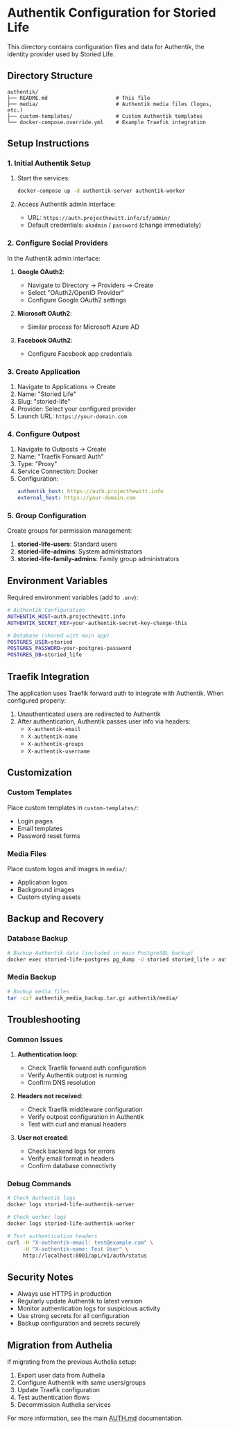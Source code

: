 # Authentik Configuration for Storied Life

This directory contains configuration files and data for Authentik, the identity provider used by Storied Life.

## Directory Structure

```
authentik/
├── README.md                      # This file
├── media/                         # Authentik media files (logos, etc.)
├── custom-templates/              # Custom Authentik templates
└── docker-compose.override.yml    # Example Traefik integration
```

## Setup Instructions

### 1. Initial Authentik Setup

1. Start the services:
   ```bash
   docker-compose up -d authentik-server authentik-worker
   ```

2. Access Authentik admin interface:
   - URL: `https://auth.projecthewitt.info/if/admin/`
   - Default credentials: `akadmin` / `password` (change immediately)

### 2. Configure Social Providers

In the Authentik admin interface:

1. **Google OAuth2**:
   - Navigate to Directory → Providers → Create
   - Select "OAuth2/OpenID Provider"
   - Configure Google OAuth2 settings

2. **Microsoft OAuth2**:
   - Similar process for Microsoft Azure AD

3. **Facebook OAuth2**:
   - Configure Facebook app credentials

### 3. Create Application

1. Navigate to Applications → Create
2. Name: "Storied Life"
3. Slug: "storied-life"
4. Provider: Select your configured provider
5. Launch URL: `https://your-domain.com`

### 4. Configure Outpost

1. Navigate to Outposts → Create
2. Name: "Traefik Forward Auth"
3. Type: "Proxy"
4. Service Connection: Docker
5. Configuration:
   ```yaml
   authentik_host: https://auth.projecthewitt.info
   external_host: https://your-domain.com
   ```

### 5. Group Configuration

Create groups for permission management:

1. **storied-life-users**: Standard users
2. **storied-life-admins**: System administrators
3. **storied-life-family-admins**: Family group administrators

## Environment Variables

Required environment variables (add to `.env`):

```bash
# Authentik Configuration
AUTHENTIK_HOST=auth.projecthewitt.info
AUTHENTIK_SECRET_KEY=your-authentik-secret-key-change-this

# Database (shared with main app)
POSTGRES_USER=storied
POSTGRES_PASSWORD=your-postgres-password
POSTGRES_DB=storied_life
```

## Traefik Integration

The application uses Traefik forward auth to integrate with Authentik. When configured properly:

1. Unauthenticated users are redirected to Authentik
2. After authentication, Authentik passes user info via headers:
   - `X-authentik-email`
   - `X-authentik-name`
   - `X-authentik-groups`
   - `X-authentik-username`

## Customization

### Custom Templates

Place custom templates in `custom-templates/`:
- Login pages
- Email templates
- Password reset forms

### Media Files

Place custom logos and images in `media/`:
- Application logos
- Background images
- Custom styling assets

## Backup and Recovery

### Database Backup
```bash
# Backup Authentik data (included in main PostgreSQL backup)
docker exec storied-life-postgres pg_dump -U storied storied_life > authentik_backup.sql
```

### Media Backup
```bash
# Backup media files
tar -czf authentik_media_backup.tar.gz authentik/media/
```

## Troubleshooting

### Common Issues

1. **Authentication loop**:
   - Check Traefik forward auth configuration
   - Verify Authentik outpost is running
   - Confirm DNS resolution

2. **Headers not received**:
   - Check Traefik middleware configuration
   - Verify outpost configuration in Authentik
   - Test with curl and manual headers

3. **User not created**:
   - Check backend logs for errors
   - Verify email format in headers
   - Confirm database connectivity

### Debug Commands

```bash
# Check Authentik logs
docker logs storied-life-authentik-server

# Check worker logs
docker logs storied-life-authentik-worker

# Test authentication headers
curl -H "X-authentik-email: test@example.com" \
     -H "X-authentik-name: Test User" \
     http://localhost:8001/api/v1/auth/status
```

## Security Notes

- Always use HTTPS in production
- Regularly update Authentik to latest version
- Monitor authentication logs for suspicious activity
- Use strong secrets for all configuration
- Backup configuration and secrets securely

## Migration from Authelia

If migrating from the previous Authelia setup:

1. Export user data from Authelia
2. Configure Authentik with same users/groups
3. Update Traefik configuration
4. Test authentication flows
5. Decommission Authelia services

For more information, see the main [AUTH.md](../AUTH.md) documentation. 